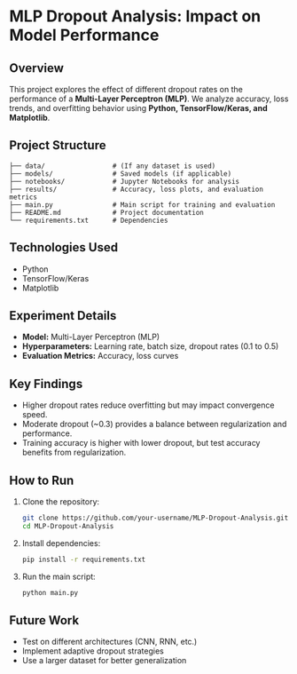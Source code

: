 # **MLP Dropout Analysis: Impact on Model Performance**  

##  Overview  
This project explores the effect of different dropout rates on the performance of a **Multi-Layer Perceptron (MLP)**. We analyze accuracy, loss trends, and overfitting behavior using **Python, TensorFlow/Keras, and Matplotlib**.  

##  Project Structure  
```
├── data/                 # (If any dataset is used)
├── models/               # Saved models (if applicable)
├── notebooks/            # Jupyter Notebooks for analysis
├── results/              # Accuracy, loss plots, and evaluation metrics
├── main.py               # Main script for training and evaluation
├── README.md             # Project documentation
└── requirements.txt      # Dependencies
```

##  Technologies Used
- Python  
- TensorFlow/Keras   
- Matplotlib   

##  Experiment Details 
- **Model:** Multi-Layer Perceptron (MLP)  
- **Hyperparameters:** Learning rate, batch size, dropout rates (0.1 to 0.5)  
- **Evaluation Metrics:** Accuracy, loss curves  

##  Key Findings
- Higher dropout rates reduce overfitting but may impact convergence speed.  
- Moderate dropout (~0.3) provides a balance between regularization and performance.  
- Training accuracy is higher with lower dropout, but test accuracy benefits from regularization.  

##  How to Run 
1. Clone the repository:  
   ```sh
   git clone https://github.com/your-username/MLP-Dropout-Analysis.git  
   cd MLP-Dropout-Analysis  
   ```
2. Install dependencies:  
   ```sh
   pip install -r requirements.txt  
   ```
3. Run the main script:  
   ```sh
   python main.py  
   ```

##  Future Work 
- Test on different architectures (CNN, RNN, etc.)  
- Implement adaptive dropout strategies  
- Use a larger dataset for better generalization  
